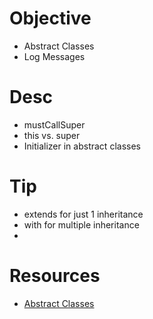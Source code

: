 # Objective
- Abstract Classes
- Log Messages

# Desc
- mustCallSuper 
- this vs. super
- Initializer in abstract classes 

# Tip
- extends for just 1 inheritance
- with for multiple inheritance
-
# Resources
- [Abstract Classes](https://youtu.be/uI-42qQbB_8)